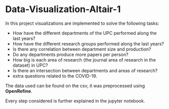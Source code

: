 # Data-Visualization-Altair-1
In this project visualizations are implemented to solve the following tasks:
- How have the different departments of the UPC performed along the last years?
- How have the different research groups performed along the last years?
- Is there any correlation between department size and production?
- Do any departments produce more papers per person?
- How big is each area of research (the journal area of research in the dataset) in UPC?
- Is there an intersection between departments and areas of research?
- extra questions related to the COVID-19.

The data used can be found on the csv, it was preprocessed using **OpenRefine**.

Every step considered is further explained in the jupyter notebook.
